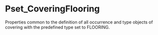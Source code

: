 # Pset_CoveringFlooring

Properties common to the definition of all occurrence and type objects of covering with the predefined type set to FLOORING.
<!-- end of short definition -->

